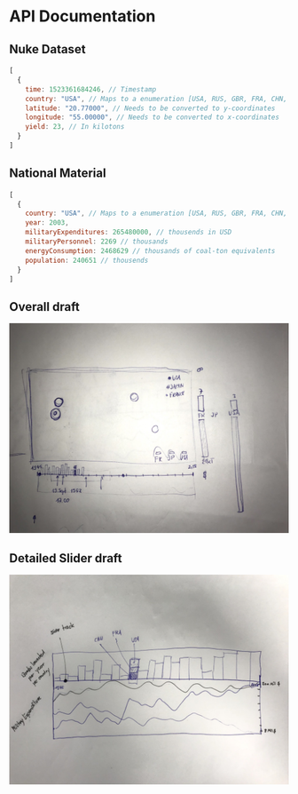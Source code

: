 # API Documentation

## Nuke Dataset

``` javascript
[
  {
    time: 1523361684246, // Timestamp
    country: "USA", // Maps to a enumeration [USA, RUS, GBR, FRA, CHN, IND, PAK, PRK] in iso country codes
    latitude: "20.77000", // Needs to be converted to y-coordinates
    longitude: "55.00000", // Needs to be converted to x-coordinates
    yield: 23, // In kilotons
  }
]
```

## National Material

``` javascript
[
  {
    country: "USA", // Maps to a enumeration [USA, RUS, GBR, FRA, CHN, IND, PAK, PRK] in iso country codes
    year: 2003,
    militaryExpenditures: 265480000, // thousends in USD
    militaryPersonnel: 2269 // thousands
    energyConsumption: 2468629 // thousands of coal-ton equivalents
    population: 240651 // thousends
  }
]
```

## Overall draft

![](draft2.jpg)

## Detailed Slider draft

![](draft1.jpg)
